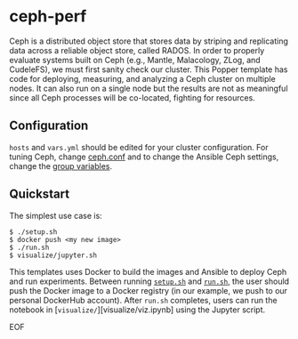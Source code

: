 # ceph-perf

Ceph is a distributed object store that stores data by striping and replicating
data across a reliable object store, called RADOS. In order to properly
evaluate systems built on Ceph (e.g., Mantle, Malacology, ZLog, and CudeleFS),
we must first sanity check our cluster. This Popper template has code for
deploying, measuring, and analyzing a Ceph cluster on multiple nodes. It can
also run on a single node but the results are not as meaningful since all Ceph
processes will be co-located, fighting for resources.

## Configuration

`hosts` and `vars.yml` should be edited for your cluster configuration. For
tuning Ceph, change [ceph.conf](ansible/group_vars/all) and to change the
Ansible Ceph settings, change the [group variables](ansible/group_vars).

## Quickstart

The simplest use case is:

```
$ ./setup.sh
$ docker push <my new image>
$ ./run.sh
$ visualize/jupyter.sh
```

This templates uses Docker to build the images and Ansible to deploy Ceph and
run experiments. Between running [`setup.sh`](setup.sh) and [`run.sh`](run.sh),
the user should push the Docker image to a Docker registry (in our example, we
push to our personal DockerHub account). After `run.sh` completes, users can
run the notebook in [`visualize/`][visualize/viz.ipynb] using the Jupyter script.

EOF
